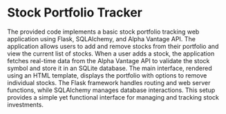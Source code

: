 # Stock Portfolio Tracker

The provided code implements a basic stock portfolio tracking web application using Flask, SQLAlchemy, and Alpha Vantage API. The application allows users to add and remove stocks from their portfolio and view the current list of stocks. When a user adds a stock, the application fetches real-time data from the Alpha Vantage API to validate the stock symbol and store it in an SQLite database. The main interface, rendered using an HTML template, displays the portfolio with options to remove individual stocks. The Flask framework handles routing and web server functions, while SQLAlchemy manages database interactions. This setup provides a simple yet functional interface for managing and tracking stock investments.
